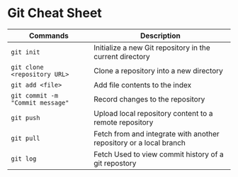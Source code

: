<!DOCTYPE html>
<html lang="en">
<head>
    <meta charset="UTF-8">
    <meta name="viewport" content="width=device-width, initial-scale=1.0">
    
    
</head>
<body>
    <h1>Git Cheat Sheet</h1>
    <table>
        <thead>
            <tr>
                <th>Commands</th>
                <th>Description</th>
            </tr>
        </thead>
        <tbody>
            <tr>
                <td><code>git init</code></td>
                <td>Initialize a new Git repository in the current directory</td>
            </tr>
            <tr>
                <td><code>git clone &lt;repository URL&gt;</code></td>
                <td>Clone a repository into a new directory</td>
            </tr>
            <tr>
                <td><code>git add &lt;file&gt;</code></td>
                <td>Add file contents to the index</td>
            </tr>
            <tr>
                <td><code>git commit -m "Commit message"</code></td>
                <td>Record changes to the repository</td>
            </tr>
            <tr>
                <td><code>git push</code></td>
                <td>Upload local repository content to a remote repository</td>
            </tr>
            <tr>
                <td><code>git pull</code></td>
                <td>Fetch from and integrate with another repository or a local branch</td>
            </tr>
             <tr>
                <td><code>git log</code></td>
                <td>Fetch Used to view commit history of a git repostory</td>
            </tr>
            <!-- Add more rows as needed -->
        </tbody>
    </table>
</body>
</html>
